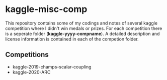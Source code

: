 # kaggle-misc-comp
 
This repository contains some of my codings and notes of several kaggle competition where I didn't win medals or prizes. 
For each competition there is a seperate folder (**kaggle-yyyy-compname**). A detailed description and license information is contained in each of the competion folder.

## Competitions
- kaggle-2019-champs-scalar-coupling
- kaggle-2020-ARC
